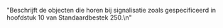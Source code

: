"Beschrijft de objecten die horen bij signalisatie zoals gespecificeerd in hoofdstuk 10 van Standaardbestek 250.\n"